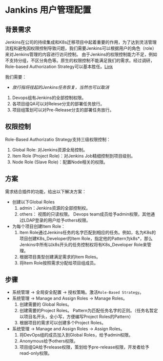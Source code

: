 # Jankins 用户管理配置

## 背景需求

Jenkins在公司的持续集成和K8s迁移项目中起着重要的作用，为了达到灵活管理流程和避免因权限控制导致问题，我们需要Jenkins可以根据用户的角色（role）来对Jenkins管理的内容进行访问控制。
由于Jenkins的权限控制能力不足，例如不支持分组，不区分角色等。原生的权限控制不能满足我们的需求。经过调研，Role-based Authorization Strategy可以基本胜任。[Link](https://wiki.jenkins.io/display/JENKINS/Role+Strategy+Plugin)

我们需要：

* _放行指将挂起的Jenkins任务恢复，当然也可以取消_

1. Devops组有Jenkins的全部控制权限。
2. 各项目组QA可以对Relese分支的部署任务放行。
3. 项目组策划可以对Pre-Release分支的部署任务放行。

## 权限控制

Role-Based Authorizatio Strategy支持三级权限控制：

1. Global Role: 对Jenkins资源全局控制。
2. Item Role (Project Role)：对Jenkins Job精细控制到项目级别。
3. Node Role (Slave Role)：配置Node相关的权限。

## 方案

需求结合插件的功能，给出以下解决方案：

* 创建以下Global Roles
  1. admin：Jenkins资源的全部控制权。
  2. others： 视图的只读权限。
  Devops team成员给予admin权限，其他通过LDAP登录的用户给予others权限。
* 为每个项目创建Item Role：
  1. Item Role通过Jenkins任务的名字匹配到相应的任务。例如，名为K8s的项目创建K8s_Developer的Item Role，指定他的Pattern为k8s*，那么Jenkins中所有以k8s开头的任务控制权将有K8s_Developer Role来管理。
  2. 根据项目类型创建满足需求的Item Roles。
  3. 将Item Role按照需求分配给项目组成员。

## 步骤

* 系统管理 -> 全局安全配置 -> 授权策略。激活`Role-Based Strategy`。
* 系统管理 -> Manage and Assign Roles -> Manage Roles。
  1. 创建需要的 Global Roles。
  2. 创建需要的Project Roles。 Pattern为匹配任务名字的正则。（任务名暂定以项目名开头，全小写，方便编写Project Roles的Pattern）
  3. 根据项目的需求可以创建多个Project Roles。
* 系统管理 -> Manage and Assign Roles -> Assign Roles。
  1. 将DevOps组的成员加入到Global Roles，给予admin权限。
  2. Anonymous给予others权限。
  3. 项目组QA给予release权限，策划给予pre-release权限，开发者给予read-only权限。
